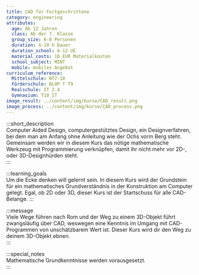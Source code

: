 ```yaml
---
title: CAD für Fortgeschrittene
category: engineering
attributes:
  age: Ab 12 Jahren
  class: Ab der 7. Klasse
  group_size: 6-8 Personen
  duration: 4-10 h Dauer
  duration_school: 6-12 UE
  material_costs: 10 EUR Materialkosten
  school_subject: MINT
  mobile: mobiles Angebot
curriculum_reference:
  Mittelschule: NT7-10
  Förderschule: BLOP T T9   
  Realschule: IT 2.4
  Gymnasium: T10 IT
image_result: ../content/img/kurse/CAD_result.png
image_process: ../content/img/kurse/CAD_process.png
---
```

:::short_description  
Computer Aided Design, computergestütztes Design, ein Designverfahren, bei dem man am Anfang ohne Anleitung wie der Ochs vorm Berg steht. Gemeinsam werden wir in diesem Kurs das nötige mathematische Werkzeug mit Programmierung verknüpfen, damit ihr nicht mehr vor 2D-, oder 3D-Designhürden steht.                
:::

:::learning_goals  
Um die Ecke denken will gelernt sein. In diesem Kurs wird der Grundstein für ein mathematisches Grundverständnis in der Konstruktion am Computer gelegt. Egal, ob 2D oder 3D, dieser Kurs ist der Startschuss für alle CAD-Belange.
:::

:::message  
Viele Wege führen nach Rom und der Weg zu einem 3D-Objekt führt zwangsläufig über CAD, weswegen eine Kenntnis im Umgang mit CAD-Programmen von unschätzbarem Wert ist. Dieser Kurs wird dir den Weg zu deinem 3D-Objekt ebnen.    
:::  

:::special_notes  
Mathematische Grundkenntnisse werden vorausgesetzt.        
:::
